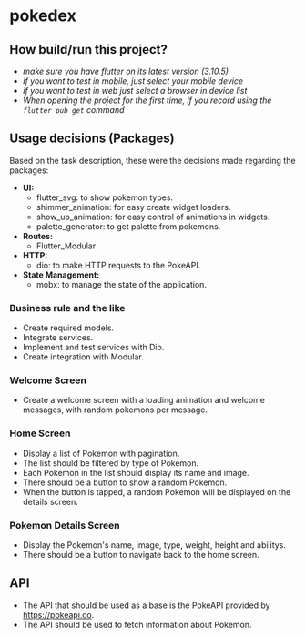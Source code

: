 # pokedex
## How build/run this project? 
* *make sure you have flutter on its latest version (3.10.5)*
* *if you want to test in mobile, just select your mobile device*
* *if you want to test in web just select a browser in device list*
* *When opening the project for the first time, if you record using the `flutter pub get` command* 


## Usage decisions (Packages)

Based on the task description, these were the decisions made regarding the packages:

* **UI:**
    * flutter_svg: to show pokemon types.
    * shimmer_animation: for easy create widget loaders.
    * show_up_animation: for easy control of animations in widgets.
    * palette_generator: to get palette from pokemons.
* **Routes:**
    * Flutter_Modular
* **HTTP:**
    * dio: to make HTTP requests to the PokeAPI.
* **State Management:**
    * mobx: to manage the state of the application.

### Business rule and the like

* Create required models.
* Integrate services.
* Implement and test services with Dio.
* Create integration with Modular.

### Welcome Screen

* Create a welcome screen with a loading animation and welcome messages, with random pokemons per message.
### Home Screen

* Display a list of Pokemon with pagination.
* The list should be filtered by type of Pokemon.
* Each Pokemon in the list should display its name and image.
* There should be a button to show a random Pokemon.
* When the button is tapped, a random Pokemon will be displayed on the details screen.

### Pokemon Details Screen

* Display the Pokemon's name, image, type, weight, height and abilitys.
* There should be a button to navigate back to the home screen.

## API
* The API that should be used as a base is the PokeAPI provided by https://pokeapi.co.
* The API should be used to fetch information about Pokemon.
